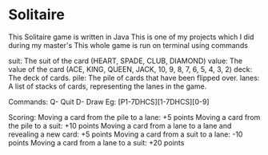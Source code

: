 # Solitaire

This Solitaire game is written in Java
This is one of my projects which I did during my master's
This whole game is run on terminal using commands

suit: The suit of the card (HEART, SPADE, CLUB, DIAMOND)
value: The value of the card (ACE, KING, QUEEN, JACK, 10, 9, 8, 7, 6, 5, 4, 3, 2)
deck: The deck of cards.
pile: The pile of cards that have been flipped over.
lanes: A list of stacks of cards, representing the lanes in the game.

Commands: Q- Quit
          D- Draw
        Eg: [P1-7DHCS][1-7DHCS][0-9]

Scoring:
    Moving a card from the pile to a lane: +5 points
    Moving a card from the pile to a suit: +10 points
    Moving a card from a lane to a lane and revealing a new card: +5 points
    Moving a card from a suit to a lane: -10 points
    Moving a card from a lane to a suit: +20 points